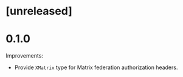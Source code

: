 # [unreleased]

# 0.1.0

Improvements:

* Provide `XMatrix` type for Matrix federation authorization headers.
